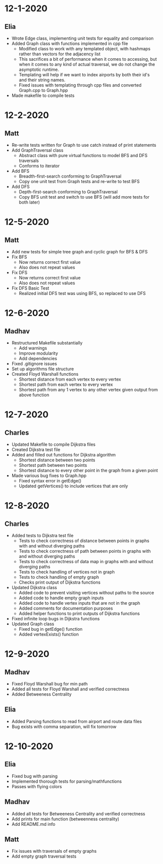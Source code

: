 
# 12-1-2020
## Elia
* Wrote Edge class, implementing unit tests for equality and comparison
* Added Graph class with functions implemented in cpp file
	* Modified class to work with any templated object, with hashmaps rather than vectors for the adjacency list
	* This sacrifices a bit of performance when it comes to accessing, but when it comes to any kind of actual traversal, we do not change the asymptotic runtime.
	* Templating will help if we want to index airports by both their id's and their string names.
	* Fixed issues with templating through cpp files and converted Graph.cpp to Graph.hpp
* Made makefile to compile tests

# 12-2-2020
## Matt
* Re-write tests written for Graph to use catch instead of print statements
* Add GraphTraversal class
	* Abstract class with pure virtual functions to model BFS and DFS traversals
	* Conforms to iterator
* Add BFS
	* Breadth-first-search conforming to GraphTraversal
	* Copy one unit test from Graph tests and re-write to test BFS
* Add DFS
	* Depth-first-search conforming to GraphTraversal
	* Copy BFS unit test and switch to use BFS (will add more tests for both later)

# 12-5-2020
## Matt
* Add new tests for simple tree graph and cyclic graph for BFS & DFS
* Fix BFS
	* Now returns correct first value
	* Also does not repeat values
* Fix DFS
	* Now returns correct first value
	* Also does not repeat values
* Fix DFS Basic Test
	* Realized initial DFS test was using BFS, so replaced to use DFS

# 12-6-2020
## Madhav
* Restructured Makefile substantially
	* Add warnings
	* Improve modularity
	* Add dependencies
* Fixed .gitignore issues
* Set up algorithms file structure
* Created Floyd Warshall functions
	* Shortest distance from each vertex to every vertex
	* Shortest path from each vertex to every vertex
	* Shortest path from any 1 vertex to any other vertex given output from above function
	
# 12-7-2020
## Charles
* Updated Makefile to compile Dijkstra files
* Created Dijkstra test file
* Added and filled out functions for Dijkstra algorithm
	* Shortest distance between two points
	* Shortest path between two points
	* Shortest distance to every other point in the graph from a given point
* Made various bug fixes to Graph.hpp
	* Fixed syntax error in getEdge()
	* Updated getVertices() to include vertices that are only 
	
# 12-8-2020
## Charles
* Added tests to Dijkstra test file
	* Tests to check correctness of distance between points in graphs with and without diverging paths
	* Tests to check correctness of path between points in graphs with and without diverging paths
	* Tests to check correctness of data map in graphs with and without diverging paths
	* Tests to check handling of vertices not in graph
	* Tests to check handling of empty graph
	* Checks print output of Dijkstra functions
* Updated Dijkstra class
	* Added code to prevent visiting vertices without paths to the source
	* Added code to handle empty graph inputs
	* Added code to handle vertex inputs that are not in the graph
	* Added comments for documentation purposes
	* Added helper functions to print outputs of Dijkstra functions
* Fixed infinite loop bugs in Dijkstra functions
* Updated Graph class
	* Fixed bug in getEdge() function
	* Added vertexExists() function

# 12-9-2020
## Madhav
* Fixed Floyd Warshall bug for min path
* Added all tests for Floyd Warshall and verified correctness
* Added Betweeness Centrality

## Elia
* Added Parsing functions to read from airport and route data files
* Bug exists with comma separation, will fix tomorrow

# 12-10-2020
## Elia
* Fixed bug with parsing
* Implemented thorough tests for parsing/mathfunctions
* Passes with flying colors
## Madhav
* Added all tests for Betweeness Centrality and verified correctness
* Add prints for main function (betweenness centrality)
* Add README.md info
## Matt
* Fix issues with traversals of empty graphs
* Add empty graph traversal tests
